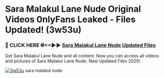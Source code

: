 # Sara Malakul Lane Nude Original Videos 0nlyFans Leaked - Files Updated! (3w53u)

<h3>🔴 CLICK HERE 🌐==►► <a href="https://tinyurl.com/4mcuefdz" rel="nofollow">Sara Malakul Lane Nude Updated Files</a></h3>

Get Sara Malakul Lane Nude and all content. Now you can access all videos and pictures of Sara Malakul Lane Nude. New Updated Files 2025!

[![3w53u](https://i.imgur.com/StAQSOY.gif)](https://tinyurl.com/4mcuefdz)
sara malakul nude
